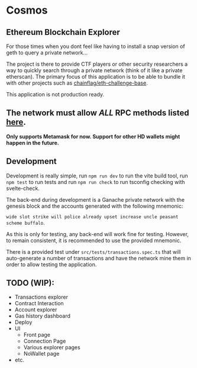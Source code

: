 # Cosmos

## Ethereum Blockchain Explorer

For those times when you dont feel like having to install a snap version of geth to query a private network...

The project is there to provide CTF players or other security researchers a way to quickly search through a private network (think of it like a private etherscan). The primary focus of this application is to be able to bundle it with other projects such as [chainflag/eth-challenge-base](https://github.com/chainflag/eth-challenge-base).

This application is not production ready.

The network must allow *ALL* RPC methods listed [here](https://ethereum.org/en/developers/docs/apis/json-rpc/).
  - 

**Only supports Metamask for now. Support for other HD wallets might happen in the future.**

## Development

Development is really simple, run `npm run dev` to run the vite build tool, run `npm test` to run tests and run `npm run check` to run tsconfig checking with svelte-check. 

The back-end during development is a Ganache private network with the genesis block and the accounts generated with the following mnemonic:

`wide slot strike will police already upset increase uncle peasant scheme buffalo`.

As this is only for testing, any back-end will work fine for testing. However, to remain consistent, it is recommended to use the provided mnemonic.

There is a provided test under `src/tests/transactions.spec.ts` that will auto-generate a number of transactions and have the network mine them in order to allow testing the application.

## TODO (WIP):

- Transactions explorer
- Contract Interaction
- Account explorer
- Gas history dashboard
- Deploy
- UI
  - Front page
  - Connection Page
  - Various explorer pages
  - NoWallet page
- etc.